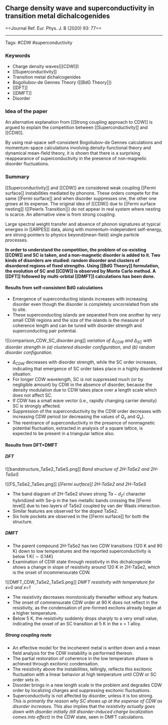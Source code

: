 ## Charge density wave and superconductivity in transition metal dichalcogenides
==Journal Ref.  Eur. Phys. J. B (2020) 93: 77==

----


Tags: #CDW #superconductivity 

### Keywords 
- Charge density waves([[CDW]])
- [[Superconductivity]]
- Transition metal dichalcogenides
-  Bogoliubov-de Gennes Theory ([[BdG Theory]])
- [[DFT]]
- [[DMFT]]
- Disorder

### Idea of the paper 
An alternative explanation from [[Strong coupling approach to CDW]] is argued to explain the competition between [[Superconductivity]] and [[CDW]].

By using real-space self-consistent Bogoliubov-de Gennes calculations and momentum-space calculations involving density-functional theory and dynamical mean-field theory, it is shown that there is a surprising reappearance of superconductivity in the presence of non-magnetic disorder fluctuations. 

### Summary 
[[Superconductivity]] and [[CDW]] are considered weak coupling [[Fermi surface]] instabilities mediated by phonons. These orders compete for the same [[Fermi surface]] and when disorder suppresses one, the other one grows at its expense. The original idea of [[CDW]] due to [[Fermi surface nesting]] ([[Peierls Transition]]) do not appear in real system where nesting is scarce. An alternative view is from strong coupling.

Large spectral weight transfer and absence of phonon signatures at typical energies in [[ARPES]] data, along with momentum-independent self-energy, are strong pointers to physics beyond(mean-field) single particle processes. 

**In order to understand the competition, the problem of co-existing [[CDW]] and SC is taken, and a non-magnetic disorder is added to it. Two kinds of disorders are studied: random disorder and clusters of disordered regions of fixed strengths. Using [[BdG Theory]] formulation, the evolution of SC and [[CDW]] is observed by Monte Carlo method. A [[DFT]] followed by multi-orbital [[DMFT]] calculations has been done.** 

#### Results from self-consistent BdG calculations 
- Emergence of superconducting islands increases with increasing disorder even though the disorder is completely uncorrelated from site to site. 
- These superconducting islands are separated from one another by very small CDW regions and the size of the islands is the measure of coherence length and can be tuned with disorder strength and superconducting pair potential.

![[comparison_CDW_SC_disorder.png]]
*variation of $\Delta_{CDW}$ and $\Delta_{SC}$ with disorder strength in (a) clustered disorder configuration, and (b) random disorder configuration.*

- $\Delta_{CDW}$ decreases with disorder strength, while the SC order increases, indicating that emergence of SC order takes place in a highly disordered situation. 
- For longer CDW wavelength, SC is not suppressed much (or by negligible amount) by CDW in the absence of disorder, because the density modulation due to CDW takes place over a length scale which does not affect SC. 
- If CDW has a small wave vector (i.e., rapidly changing carrier density) SC is strongly affected.
- Suppression of the superconductivity by the CDW order decreases with increasing CDW period (or decreasing the values of $Q_x$ and $Q_y$).
- The reentrance of superconductivity in the presence of nonmagnetic potential fluctuation, extracted in analysis of a square lattice, is expected to be present in a triangular lattice also. 

#### Results from DFT+DMFT 
##### DFT
![[bandstructure_TaSe2_TaSeS.png]]
*Band structure of 2H-TaSe2 and 2H-TaSeS*

![[FS_TaSe2_TaSes.png]]
*[[Fermi surface]] 2H-TaSe2 and 2H-TaSeS*

- The band diagram of 2H-TaSe2 shows strong $Ta-d_{z^2}$ character hybridized with Se-p in the two metallic bands crossing the [[Fermi level]] due to two layers of TaSe2 coupled by van der Waals interaction. 
- Similar features are observed for the doped TaSe2.
- Six hole pockets are observed in the [[Fermi surface]] for both the structure. 

##### DMFT
- The parent compound 2H-TaSe2 has two CDW transitions (120 K and 90 K) down to low temperatures and the reported superconductivity is below 1 K($\sim 0.14 K$)
- Examination of CDW state through resistivity in this dichalcogenide shows a change in slope of resistivity around 120 K in 2H-TaSe2, which is the onset of incommensurate CDW.

 ![[DMFT_CDW_TaSe2_TaSeS.png]]
*DMFT resistivity with temperature for x=0 and x=1*

- The resistivity decreases monotonically thereafter without any feature. 
- The onset of commensurate CDW order at 90 K does not reflect in the resistivity, as the condensation of pre-formed excitons already began at a higher temperature.
- Below 5 K, the resistivity suddenly drops sharply to a very small value, indicating the onset of an SC transition at 5 K in the x = 1 alloy. 

##### Strong coupling route 
- An effective model for the incoherent metal is written down and a mean field analysis for the CDW instability is performed thereon. 
- The partial restoration of coherence in the low temperature phase is achieved through excitonic condensation. 
- The resistivity above the instabilities, tellingly, reflects this excitonic fluctuation with a linear behavior at high temperature until CDW or SC order sets in. 
- Disorder brings in a new length scale in the problem and degrades CDW order by localizing charges and suppressing excitonic fluctuations.
- Superconductivity is not affected by disorder, unless it is too strong. *This is primarily the reason why SC shows up at the expense of CDW as disorder increases.* This also implies that the *resistivity actually goes down with disorder initially (till disorder-induced charge localization comes into effect)* in the CDW state, seen in DMFT calculations. 
